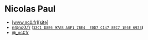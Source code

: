 # Nicolas Paul

- [www.nc0.fr][site]
- [n@nc0.fr][mail] ([`32C1 D8E6 97AB A8F1 7BE4  E0D7 C147 8EC7 1E6E 6923`][pgp])
- [@_nc0fr][x]

[site]: https://nc0.fr
[mail]: mailto:n@nc0.fr?subject=Hello%20from%20GitHub!
[x]: https://x.com/@_nc0fr
[pgp]: https://nc0.fr/pgp
